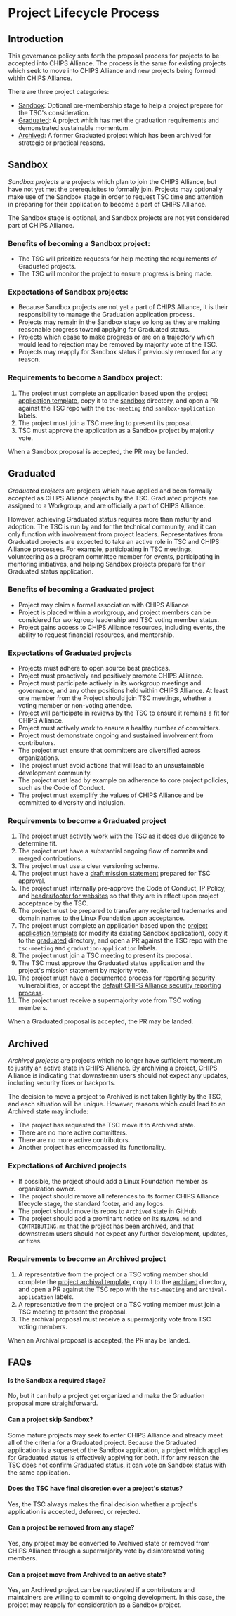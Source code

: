 # Project Lifecycle Process

## Introduction

This governance policy sets forth the proposal process for projects to be accepted into CHIPS Alliance. The process is the same for existing projects which seek to move into CHIPS Alliance and new projects being formed within CHIPS Alliance.

There are three project categories:

* [Sandbox](#sandbox): Optional pre-membership stage to help a project prepare for the TSC's consideration.
* [Graduated](#graduated): A project which has met the graduation requirements and demonstrated sustainable momentum.
* [Archived](#archived): A former Graduated project which has been archived for strategic or practical reasons.


## Sandbox

*Sandbox projects* are projects which plan to join the CHIPS Alliance, but have not yet met the prerequisites to formally join. Projects may optionally make use of the Sandbox stage in order to request TSC time and attention in preparing for their application to become a part of CHIPS Alliance.

The Sandbox stage is optional, and Sandbox projects are not yet considered part of CHIPS Alliance.

### Benefits of becoming a Sandbox project:

* The TSC will prioritize requests for help meeting the requirements of Graduated projects.
* The TSC will monitor the project to ensure progress is being made.

### Expectations of Sandbox projects:

* Because Sandbox projects are not yet a part of CHIPS Alliance, it is their responsibility to manage the Graduation application process.
* Projects may remain in the Sandbox stage so long as they are making reasonable progress toward applying for Graduated status.
* Projects which cease to make progress or are on a trajectory which would lead to rejection may be removed by majority vote of the TSC.
* Projects may reapply for Sandbox status if previously removed for any reason.

### Requirements to become a Sandbox project:

1. The project must complete an application based upon the [project application template](./PROJECT_APPLICATION_TEMPLATE.md), copy it to the [sandbox](sandbox) directory, and open a PR against the TSC repo with the `tsc-meeting` and `sandbox-application` labels.
1. The project must join a TSC meeting to present its proposal.
1. TSC must approve the application as a Sandbox project by majority vote.

When a Sandbox proposal is accepted, the PR may be landed.

## Graduated

*Graduated projects* are projects which have applied and been formally accepted as CHIPS Alliance projects by the TSC. Graduated projects are assigned to a Workgroup, and are officially a part of CHIPS Alliance.

However, achieving Graduated status requires more than maturity and adoption. The TSC is run by and for the technical community, and it can only function with involvement from project leaders. Representatives from Graduated projects are expected to take an active role in TSC and CHIPS Alliance processes. For example, participating in TSC meetings, volunteering as a program committee member for events, participating in mentoring initiatives, and helping Sandbox projects prepare for their Graduated status application.

### Benefits of becoming a Graduated project

* Project may claim a formal association with CHIPS Alliance
* Project is placed within a workgroup, and project members can be considered for workgroup leadership and TSC voting member status.
* Project gains access to CHIPS Alliance resources, including events, the ability to request financial resources, and mentorship.

### Expectations of Graduated projects

* Projects must adhere to open source best practices.
* Project must proactively and positively promote CHIPS Alliance.
* Project must participate actively in its workgroup meetings and governance, and any other positions held within CHIPS Alliance. At least one member from the Project should join TSC meetings, whether a voting member or non-voting attendee.
* Project will participate in reviews by the TSC to ensure it remains a fit for CHIPS Alliance.
* Project must actively work to ensure a healthy number of committers.
* Project must demonstrate ongoing and sustained involvement from contributors.
* The project must ensure that committers are diversified across organizations.
* The project must avoid actions that will lead to an unsustainable development community.
* The project must lead by example on adherence to core project policies, such as the Code of Conduct.
* The project must exemplify the values of CHIPS Alliance and be committed to diversity and inclusion.


### Requirements to become a Graduated project

1. The project must actively work with the TSC as it does due diligence to determine fit.
1. The project must have a substantial ongoing flow of commits and merged contributions.
1. The project must use a clear versioning scheme.
1. The project must have a [draft mission statement](./MISSION_STATEMENT_TEMPLATE.md) prepared for TSC approval.
1. The project must internally pre-approve the Code of Conduct, IP Policy, and [header/footer for websites](https://github.com/chipsalliance/tsc/blob/main/README.md#website-footers) so that they are in effect upon project acceptance by the TSC.
1. The project must be prepared to transfer any registered trademarks and domain names to the Linux Foundation upon acceptance.
1. The project must complete an application based upon the [project application template](./PROJECT_APPLICATION_TEMPLATE.md) (or modify its existing Sandbox application), copy it to the [graduated](graduated) directory, and open a PR against the TSC repo with the `tsc-meeting` and `graduation-application` labels.
1. The project must join a TSC meeting to present its proposal.
1. The TSC must approve the Graduated status application and the project's mission statement by majority vote.
1. The project must have a documented process for reporting security vulnerabilities, or accept the [default CHIPS Alliance security reporting process](https://github.com/chipsalliance/tsc/blob/main/README.md#reporting-security-vulnerabilities).
1. The project must receive a supermajority vote from TSC voting members.

When a Graduated proposal is accepted, the PR may be landed.

## Archived

*Archived projects* are projects which no longer have sufficient momentum to justify an active state in CHIPS Alliance. By archiving a project, CHIPS Alliance is indicating that downstream users should not expect any updates, including security fixes or backports.

The decision to move a project to Archived is not taken lightly by the TSC, and each situation will be unique.  However, reasons which could lead to an Archived state may include:

* The project has requested the TSC move it to Archived state.
* There are no more active committers.
* There are no more active contributors.
* Another project has encompassed its functionality.

### Expectations of Archived projects

* If possible, the project should add a Linux Foundation member as organization owner.
* The project should remove all references to its former CHIPS Alliance lifecycle stage, the standard footer, and any logos.
* The project should move its repos to `Archived` state in GitHub.
* The project should add a prominant notice on its `README.md` and `CONTRIBUTING.md` that the project has been archived, and that downstream users should not expect any further development, updates, or fixes.

### Requirements to become an Archived project

1. A representative from the project or a TSC voting member should complete the [project archival template](./PROJECT_ARCHIVAL_TEMPLATE.md), copy it to the [archived](archived) directory, and open a PR against the TSC repo with the `tsc-meeting` and `archival-application` labels.
1. A representative from the project or a TSC voting member must join a TSC meeting to present the proposal.
1. The archival proposal must receive a supermajority vote from TSC voting members.

When an Archival proposal is accepted, the PR may be landed.

## FAQs

#### Is the Sandbox a required stage?

No, but it can help a project get organized and make the Graduation proposal more straightforward.

#### Can a project skip Sandbox?

Some mature projects may seek to enter CHIPS Alliance and already meet all of the criteria for a Graduated project. Because the Graduated application is a superset of the Sandbox application, a project which applies for Graduated status is effectively applying for both. If for any reason the TSC does not confirm Graduated status, it can vote on Sandbox status with the same application.

#### Does the TSC have final discretion over a project's status?

Yes, the TSC always makes the final decision whether a project's application is accepted, deferred, or rejected.

#### Can a project be removed from any stage?

Yes, any project may be converted to Archived state or removed from CHIPS Alliance through a supermajority vote by disinterested voting members.

#### Can a project move from Archived to an active state?

Yes, an Archived project can be reactivated if a contributors and maintainers are willing to commit to ongoing development. In this case, the project may reapply for consideration as a Sandbox project.
